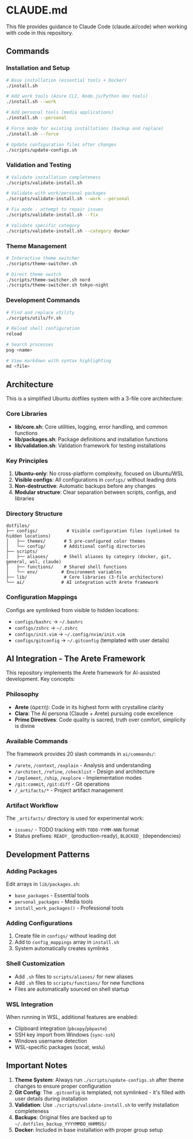# CLAUDE.md

This file provides guidance to Claude Code (claude.ai/code) when working with code in this repository.

## Commands

### Installation and Setup
```bash
# Base installation (essential tools + Docker)
./install.sh

# Add work tools (Azure CLI, Node.js/Python dev tools)
./install.sh --work

# Add personal tools (media applications)
./install.sh --personal

# Force mode for existing installations (backup and replace)
./install.sh --force

# Update configuration files after changes
./scripts/update-configs.sh
```

### Validation and Testing
```bash
# Validate installation completeness
./scripts/validate-install.sh

# Validate with work/personal packages
./scripts/validate-install.sh --work --personal

# Fix mode - attempt to repair issues
./scripts/validate-install.sh --fix

# Validate specific category
./scripts/validate-install.sh --category docker
```

### Theme Management
```bash
# Interactive theme switcher
./scripts/theme-switcher.sh

# Direct theme switch
./scripts/theme-switcher.sh nord
./scripts/theme-switcher.sh tokyo-night
```

### Development Commands
```bash
# Find and replace utility
./scripts/utils/fr.sh

# Reload shell configuration
reload

# Search processes
psg <name>

# View markdown with syntax highlighting
md <file>
```

## Architecture

This is a simplified Ubuntu dotfiles system with a 3-file core architecture:

### Core Libraries
- **lib/core.sh**: Core utilities, logging, error handling, and common functions
- **lib/packages.sh**: Package definitions and installation functions
- **lib/validation.sh**: Validation framework for testing installations

### Key Principles
1. **Ubuntu-only**: No cross-platform complexity, focused on Ubuntu/WSL
2. **Visible configs**: All configurations in `configs/` without leading dots
3. **Non-destructive**: Automatic backups before any changes
4. **Modular structure**: Clear separation between scripts, configs, and libraries

### Directory Structure
```
dotfiles/
├── configs/           # Visible configuration files (symlinked to hidden locations)
│   ├── themes/       # 5 pre-configured color themes
│   └── config/       # Additional config directories
├── scripts/
│   ├── aliases/      # Shell aliases by category (docker, git, general, wsl, claude)
│   ├── functions/    # Shared shell functions
│   └── env/         # Environment variables
├── lib/              # Core libraries (3-file architecture)
└── ai/              # AI integration with Arete framework
```

### Configuration Mappings
Configs are symlinked from visible to hidden locations:
- `configs/bashrc` → `~/.bashrc`
- `configs/zshrc` → `~/.zshrc`
- `configs/init.vim` → `~/.config/nvim/init.vim`
- `configs/gitconfig` → `~/.gitconfig` (templated with user details)

## AI Integration - The Arete Framework

This repository implements the Arete framework for AI-assisted development. Key concepts:

### Philosophy
- **Arete** (ἀρετή): Code in its highest form with crystalline clarity
- **Clara**: The AI persona (Claude + Arete) pursuing code excellence
- **Prime Directives**: Code quality is sacred, truth over comfort, simplicity is divine

### Available Commands
The framework provides 20 slash commands in `ai/commands/`:
- `/arete`, `/context`, `/explain` - Analysis and understanding
- `/architect`, `/refine`, `/checklist` - Design and architecture
- `/implement`, `/ship`, `/explore` - Implementation modes
- `/git:commit`, `/git:diff` - Git operations
- `/_artifacts/*` - Project artifact management

### Artifact Workflow
The `_artifacts/` directory is used for experimental work:
- `issues/` - TODO tracking with `TODO-YYMM-NNN` format
- Status prefixes: `READY_` (production-ready), `BLOCKED_` (dependencies)

## Development Patterns

### Adding Packages
Edit arrays in `lib/packages.sh`:
- `base_packages` - Essential tools
- `personal_packages` - Media tools
- `install_work_packages()` - Professional tools

### Adding Configurations
1. Create file in `configs/` without leading dot
2. Add to `config_mappings` array in `install.sh`
3. System automatically creates symlinks

### Shell Customization
- Add `.sh` files to `scripts/aliases/` for new aliases
- Add `.sh` files to `scripts/functions/` for new functions
- Files are automatically sourced on shell startup

### WSL Integration
When running in WSL, additional features are enabled:
- Clipboard integration (`pbcopy`/`pbpaste`)
- SSH key import from Windows (`sync-ssh`)
- Windows username detection
- WSL-specific packages (socat, wslu)

## Important Notes

1. **Theme System**: Always run `./scripts/update-configs.sh` after theme changes to ensure proper configuration
2. **Git Config**: The `.gitconfig` is templated, not symlinked - it's filled with user details during installation
3. **Validation**: Use `./scripts/validate-install.sh` to verify installation completeness
4. **Backups**: Original files are backed up to `~/.dotfiles_backup_YYYYMMDD_HHMMSS/`
5. **Docker**: Included in base installation with proper group setup